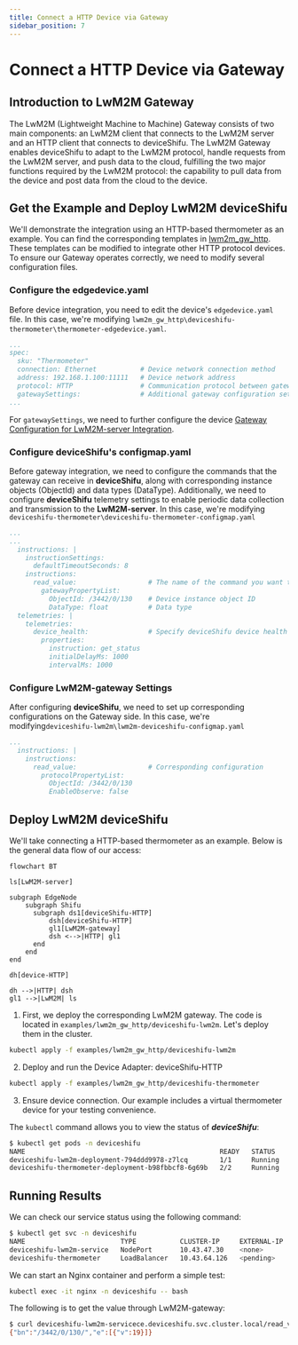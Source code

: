 ```yaml
---
title: Connect a HTTP Device via Gateway
sidebar_position: 7
---
```


# Connect a HTTP Device via Gateway

## Introduction to LwM2M Gateway

The LwM2M (Lightweight Machine to Machine) Gateway consists of two main components: an LwM2M client that connects to the LwM2M server and an HTTP client that connects to deviceShifu.  The LwM2M Gateway enables deviceShifu to adapt to the LwM2M protocol, handle requests from the LwM2M server, and push data to the cloud, fulfilling the two major functions required by the LwM2M protocol: the capability to pull data from the device and post data from the cloud to the device.

## Get the Example and Deploy LwM2M deviceShifu

We'll demonstrate the integration using an HTTP-based thermometer as an example. You can find the corresponding templates in [lwm2m_gw_http](https://github.com/Edgenesis/shifu/tree/main/examples/lwm2m_gw_http). These templates can be modified to integrate other HTTP protocol devices. To ensure our Gateway operates correctly, we need to modify several configuration files.

### **Configure the edgedevice.yaml**

Before device integration, you need to edit the device's `edgedevice.yaml` file. In this case, we're modifying `lwm2m_gw_http\deviceshifu-thermometer\thermometer-edgedevice.yaml`.

````yaml
...
spec:
  sku: "Thermometer" 
  connection: Ethernet           # Device network connection method
  address: 192.168.1.100:11111   # Device network address
  protocol: HTTP                 # Communication protocol between gateway and device
  gatewaySettings:               # Additional gateway configuration settings
...
````

For `gatewaySettings`, we need to further configure the device [Gateway Configuration for LwM2M-server Integration](https://github.com/Edgenesis/shifu.dev/blob/main/docs/references/api/edgedevice.md).

### **Configure deviceShifu's configmap.yaml**

Before gateway integration, we need to configure the commands that the gateway can receive in **deviceShifu**, along with corresponding instance objects (ObjectId) and data types (DataType). Additionally, we need to configure **deviceShifu** telemetry settings to enable periodic data collection and transmission to the **LwM2M-server**. In this case, we're modifying `deviceshifu-thermometer\deviceshifu-thermometer-configmap.yaml`

````yaml
...
...
  instructions: |
    instructionSettings:
      defaultTimeoutSeconds: 8
    instructions:
      read_value:                  # The name of the command you want to set
        gatewayPropertyList:
          ObjectId: /3442/0/130    # Device instance object ID
          DataType: float          # Data type
  telemetries: |
    telemetries:
      device_health:               # Specify deviceShifu device health monitoring configuration
        properties:
          instruction: get_status
          initialDelayMs: 1000
          intervalMs: 1000
````

### **Configure LwM2M-gateway Settings**

After configuring **deviceShifu**, we need to set up corresponding configurations on the Gateway side. In this case, we're modifying`deviceshifu-lwm2m\lwm2m-deviceshifu-configmap.yaml`

````yaml
...
  instructions: |
    instructions:
      read_value:                  # Corresponding configuration
        protocolPropertyList:
          ObjectId: /3442/0/130
          EnableObserve: false
````

## Deploy LwM2M deviceShifu

We'll take connecting a HTTP-based thermometer as an example. Below is the general data flow of our access:

```mermaid
flowchart BT

ls[LwM2M-server]

subgraph EdgeNode
    subgraph Shifu
      subgraph ds1[deviceShifu-HTTP]
          dsh[deviceShifu-HTTP]
          gl1[LwM2M-gateway]
          dsh <-->|HTTP| gl1
      end
    end
end

dh[device-HTTP]

dh -->|HTTP| dsh
gl1 -->|LwM2M| ls
```

1. First, we deploy the corresponding LwM2M gateway. The code is located in `examples/lwm2m_gw_http/deviceshifu-lwm2m`. Let's deploy them in the cluster.

```bash
kubectl apply -f examples/lwm2m_gw_http/deviceshifu-lwm2m
```

2. Deploy and run the Device Adapter: deviceShifu-HTTP

```bash
kubectl apply -f examples/lwm2m_gw_http/deviceshifu-thermometer
```

3. Ensure device connection. Our example includes a virtual thermometer device for your testing convenience.

The `kubectl` command allows you to view the status of ***deviceShifu***:

```bash
$ kubectl get pods -n deviceshifu
NAME                                                 READY   STATUS    RESTARTS      AGE
deviceshifu-lwm2m-deployment-794ddd9978-z7lcq        1/1     Running   2 (44m ago)   44m
deviceshifu-thermometer-deployment-b98fbbcf8-6g69b   2/2     Running   3 (42m ago)   43m
```

## Running Results

We can check our service status using the following command:

`````bash
$ kubectl get svc -n deviceshifu
NAME                        TYPE           CLUSTER-IP     EXTERNAL-IP   PORT(S)                       AGE
deviceshifu-lwm2m-service   NodePort       10.43.47.30    <none>        80:30080/TCP,5683:30000/UDP   47m
deviceshifu-thermometer     LoadBalancer   10.43.64.126   <pending>     80:31703/TCP                  46m
`````

We can start an Nginx container and perform a simple test:

`````bash
kubectl exec -it nginx -n deviceshifu -- bash
`````

The following is to get the value through LwM2M-gateway:

`````bash
$ curl deviceshifu-lwm2m-servicece.deviceshifu.svc.cluster.local/read_value
{"bn":"/3442/0/130/","e":[{"v":19}]}
`````
